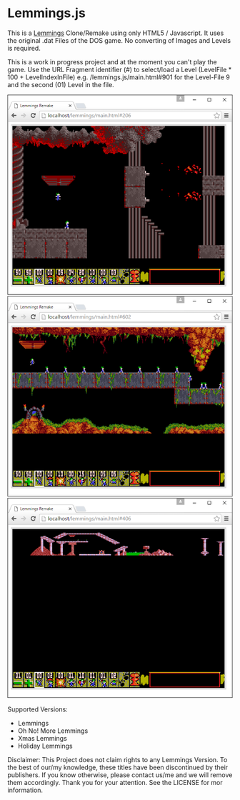 # Lemmings.js
This is a [Lemmings](https://en.wikipedia.org/wiki/Lemmings_%28video_game%29) Clone/Remake using only HTML5 / Javascript. It uses the original .dat Files of the DOS game. No converting of Images and Levels is required.

This is a work in progress project and at the moment you can't play the game. Use the URL Fragment identifier (#) to select/load a Level (LevelFile * 100 + LevelIndexInFile) e.g. /lemmings.js/main.html#901 for the Level-File 9 and the second (01) Level in the file.

![example1](docu/2016_03_01.png)
![example2](docu/2016_03_01_example.png)
![example3](docu/2016_03_01_zoom.png)


Supported Versions: 
- Lemmings
- Oh No! More Lemmings
- Xmas Lemmings
- Holiday Lemmings


Disclaimer: This Project does not claim rights to any Lemmings Version. To the best of our/my knowledge, these titles have been discontinued by their publishers. If you know otherwise, please contact us/me and we will remove them accordingly. Thank you for your attention. See the LICENSE for mor information.
